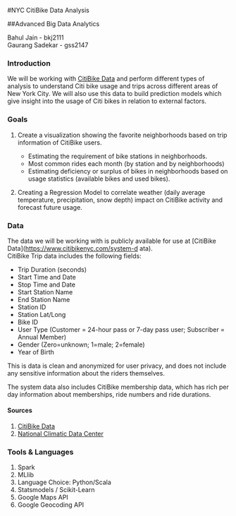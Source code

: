#NYC CitiBike Data Analysis

##Advanced Big Data Analytics

Bahul Jain - bkj2111  
Gaurang Sadekar - gss2147

### Introduction

We will be working with [CitiBike Data](https://www.citibikenyc.com/system-data)
and perform different types of analysis to understand Citi bike usage and trips across different areas of New York City. We will also use this data to build prediction models which give insight into the usage of Citi bikes in relation to external factors.

### Goals

1. Create a visualization showing the favorite neighborhoods based on trip information of CitiBike users.
    - Estimating the requirement of bike stations in neighborhoods.
    - Most common rides each month (by station and by neighborhoods)
    - Estimating deficiency or surplus of bikes in neighborhoods based on usage statistics (available bikes and used bikes).

2. Creating a Regression Model to correlate weather (daily average temperature, precipitation, snow depth) impact on CitiBike activity and forecast future usage.

### Data
The data we will be working with is publicly available for use at [CitiBike Data](https://www.citibikenyc.com/system-d  ata).  
CitiBike Trip data includes the following fields:

- Trip Duration (seconds)
- Start Time and Date
- Stop Time and Date
- Start Station Name
- End Station Name
- Station ID
- Station Lat/Long
- Bike ID
- User Type (Customer = 24-hour pass or 7-day pass user; Subscriber = Annual Member)
- Gender (Zero=unknown; 1=male; 2=female)
- Year of Birth

This is data is clean and anonymized for user privacy, and does not include any sensitive information about the riders themselves.

The system data also includes CitiBike membership data, which has rich per day information about memberships, ride numbers and ride durations.

#### Sources
1. [CitiBike Data](https://www.citibikenyc.com/system-data)
2. [National Climatic Data Center](https://www.ncdc.noaa.gov/cdo-web/datasets/GHCND/stations/GHCND:USW00094728/detail)


### Tools & Languages

1. Spark
2. MLlib
3. Language Choice: Python/Scala
4. Statsmodels / Scikit-Learn
5. Google Maps API
6. Google Geocoding API

